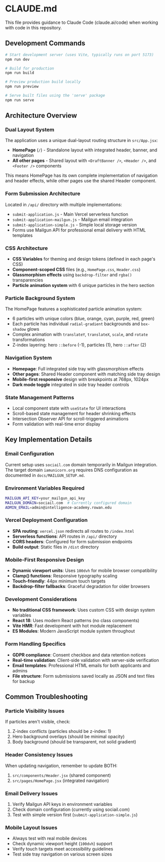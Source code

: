 # CLAUDE.md

This file provides guidance to Claude Code (claude.ai/code) when working with code in this repository.

## Development Commands

```bash
# Start development server (uses Vite, typically runs on port 5173)
npm run dev

# Build for production
npm run build

# Preview production build locally
npm run preview

# Serve built files using the 'serve' package
npm run serve
```

## Architecture Overview

### Dual Layout System
The application uses a unique dual-layout routing structure in `src/App.jsx`:
- **HomePage** (`/`) - Standalone layout with integrated header, banner, and navigation
- **All other pages** - Shared layout with `<DraftBanner />`, `<Header />`, and `<Footer />` components

This means HomePage has its own complete implementation of navigation and header effects, while other pages use the shared Header component.

### Form Submission Architecture
Located in `/api/` directory with multiple implementations:
- `submit-application.js` - Main Vercel serverless function
- `submit-application-mailgun.js` - Mailgun email integration
- `submit-application-simple.js` - Simple local storage version
- Forms use Mailgun API for professional email delivery with HTML templates

### CSS Architecture
- **CSS Variables** for theming and design tokens (defined in each page's CSS)
- **Component-scoped CSS** files (e.g., `HomePage.css`, `Header.css`)
- **Glassmorphism effects** using `backdrop-filter` and `rgba()` transparencies
- **Particle animation system** with 6 unique particles in the hero section

### Particle Background System
The HomePage features a sophisticated particle animation system:
- 6 particles with unique colors (blue, orange, cyan, purple, red, green)
- Each particle has individual `radial-gradient` backgrounds and `box-shadow` glows
- Complex animation with `translateY`, `translateX`, `scale`, and `rotate` transformations
- Z-index layering: hero `::before` (-1), particles (1), hero `::after` (2)

### Navigation System
- **Homepage**: Full integrated side tray with glassmorphism effects
- **Other pages**: Shared Header component with matching side tray design
- **Mobile-first responsive** design with breakpoints at 768px, 1024px
- **Dark mode toggle** integrated in side tray header controls

### State Management Patterns
- Local component state with `useState` for UI interactions
- Scroll-based state management for header shrinking effects
- Intersection Observer API for scroll-triggered animations
- Form validation with real-time error display

## Key Implementation Details

### Email Configuration
Current setup uses `sociail.com` domain temporarily in Mailgun integration. The target domain `iamunicorn.org` requires DNS configuration as documented in `docs/MAILGUN_SETUP.md`.

### Environment Variables Required
```bash
MAILGUN_API_KEY=your_mailgun_api_key
MAILGUN_DOMAIN=sociail.com  # Currently configured domain
ADMIN_EMAIL=admin@intelligence-academy.rowan.edu
```

### Vercel Deployment Configuration
- **SPA routing**: `vercel.json` redirects all routes to `/index.html`
- **Serverless functions**: API routes in `/api/` directory
- **CORS headers**: Configured for form submission endpoints
- **Build output**: Static files in `/dist` directory

### Mobile-First Responsive Design
- **Dynamic viewport units**: Uses `100dvh` for mobile browser compatibility
- **Clamp() functions**: Responsive typography scaling
- **Touch-friendly**: 44px minimum touch targets
- **Backdrop-filter fallbacks**: Graceful degradation for older browsers

### Development Considerations
- **No traditional CSS framework**: Uses custom CSS with design system variables
- **React 18**: Uses modern React patterns (no class components)
- **Vite HMR**: Fast development with hot module replacement
- **ES Modules**: Modern JavaScript module system throughout

### Form Handling Specifics
- **GDPR compliance**: Consent checkbox and data retention notices
- **Real-time validation**: Client-side validation with server-side verification
- **Email templates**: Professional HTML emails for both applicants and admins
- **File structure**: Form submissions saved locally as JSON and text files for backup

## Common Troubleshooting

### Particle Visibility Issues
If particles aren't visible, check:
1. Z-index conflicts (particles should be z-index: 1)
2. Hero background overlays (should be minimal opacity)
3. Body background (should be transparent, not solid gradient)

### Header Consistency Issues
When updating navigation, remember to update BOTH:
1. `src/components/Header.jsx` (shared component)
2. `src/pages/HomePage.jsx` (integrated navigation)

### Email Delivery Issues
1. Verify Mailgun API keys in environment variables
2. Check domain configuration (currently using sociail.com)
3. Test with simple version first (`submit-application-simple.js`)

### Mobile Layout Issues
- Always test with real mobile devices
- Check dynamic viewport height (`100dvh`) support
- Verify touch targets meet accessibility guidelines
- Test side tray navigation on various screen sizes